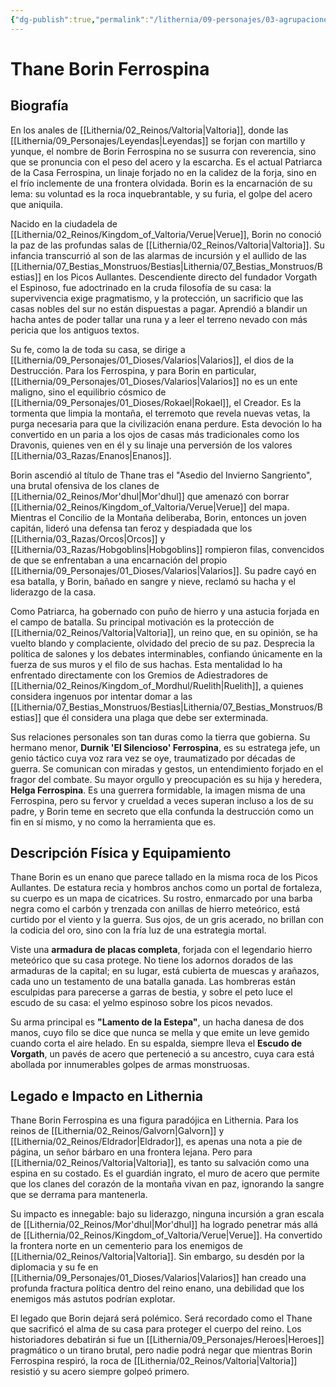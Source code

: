 ```yaml
---
{"dg-publish":true,"permalink":"/lithernia/09-personajes/03-agrupaciones/casa-ferrospina/thane-borin-ferrospina/","tags":["[lithernia","personajes","Casa Ferrospina","Valtoria","Enano","Guerrero"]}
---
```


# Thane Borin Ferrospina

## Biografía

En los anales de [[Lithernia/02_Reinos/Valtoria\|Valtoria]], donde las [[Lithernia/09_Personajes/Leyendas\|Leyendas]] se forjan con martillo y yunque, el nombre de Borin Ferrospina no se susurra con reverencia, sino que se pronuncia con el peso del acero y la escarcha. Es el actual Patriarca de la Casa Ferrospina, un linaje forjado no en la calidez de la forja, sino en el frío inclemente de una frontera olvidada. Borin es la encarnación de su lema: su voluntad es la roca inquebrantable, y su furia, el golpe del acero que aniquila.

Nacido en la ciudadela de [[Lithernia/02_Reinos/Kingdom_of_Valtoria/Verue\|Verue]], Borin no conoció la paz de las profundas salas de [[Lithernia/02_Reinos/Valtoria\|Valtoria]]. Su infancia transcurrió al son de las alarmas de incursión y el aullido de las [[Lithernia/07_Bestias_Monstruos/Bestias\|Lithernia/07_Bestias_Monstruos/Bestias]] en los Picos Aullantes. Descendiente directo del fundador Vorgath el Espinoso, fue adoctrinado en la cruda filosofía de su casa: la supervivencia exige pragmatismo, y la protección, un sacrificio que las casas nobles del sur no están dispuestas a pagar. Aprendió a blandir un hacha antes de poder tallar una runa y a leer el terreno nevado con más pericia que los antiguos textos.

Su fe, como la de toda su casa, se dirige a [[Lithernia/09_Personajes/01_Dioses/Valarios\|Valarios]], el dios de la Destrucción. Para los Ferrospina, y para Borin en particular, [[Lithernia/09_Personajes/01_Dioses/Valarios\|Valarios]] no es un ente maligno, sino el equilibrio cósmico de [[Lithernia/09_Personajes/01_Dioses/Rokael\|Rokael]], el Creador. Es la tormenta que limpia la montaña, el terremoto que revela nuevas vetas, la purga necesaria para que la civilización enana perdure. Esta devoción lo ha convertido en un paria a los ojos de casas más tradicionales como los Dravonis, quienes ven en él y su linaje una perversión de los valores [[Lithernia/03_Razas/Enanos\|Enanos]].

Borin ascendió al título de Thane tras el "Asedio del Invierno Sangriento", una brutal ofensiva de los clanes de [[Lithernia/02_Reinos/Mor'dhul\|Mor'dhul]] que amenazó con borrar [[Lithernia/02_Reinos/Kingdom_of_Valtoria/Verue\|Verue]] del mapa. Mientras el Concilio de la Montaña deliberaba, Borin, entonces un joven capitán, lideró una defensa tan feroz y despiadada que los [[Lithernia/03_Razas/Orcos\|Orcos]] y [[Lithernia/03_Razas/Hobgoblins\|Hobgoblins]] rompieron filas, convencidos de que se enfrentaban a una encarnación del propio [[Lithernia/09_Personajes/01_Dioses/Valarios\|Valarios]]. Su padre cayó en esa batalla, y Borin, bañado en sangre y nieve, reclamó su hacha y el liderazgo de la casa.

Como Patriarca, ha gobernado con puño de hierro y una astucia forjada en el campo de batalla. Su principal motivación es la protección de [[Lithernia/02_Reinos/Valtoria\|Valtoria]], un reino que, en su opinión, se ha vuelto blando y complaciente, olvidado del precio de su paz. Desprecia la política de salones y los debates interminables, confiando únicamente en la fuerza de sus muros y el filo de sus hachas. Esta mentalidad lo ha enfrentado directamente con los Gremios de Adiestradores de [[Lithernia/02_Reinos/Kingdom_of_Mordhul/Ruelith\|Ruelith]], a quienes considera ingenuos por intentar domar a las [[Lithernia/07_Bestias_Monstruos/Bestias\|Lithernia/07_Bestias_Monstruos/Bestias]] que él considera una plaga que debe ser exterminada.

Sus relaciones personales son tan duras como la tierra que gobierna. Su hermano menor, **Durnik 'El Silencioso' Ferrospina**, es su estratega jefe, un genio táctico cuya voz rara vez se oye, traumatizado por décadas de guerra. Se comunican con miradas y gestos, un entendimiento forjado en el fragor del combate. Su mayor orgullo y preocupación es su hija y heredera, **Helga Ferrospina**. Es una guerrera formidable, la imagen misma de una Ferrospina, pero su fervor y crueldad a veces superan incluso a los de su padre, y Borin teme en secreto que ella confunda la destrucción como un fin en sí mismo, y no como la herramienta que es.

## Descripción Física y Equipamiento

Thane Borin es un enano que parece tallado en la misma roca de los Picos Aullantes. De estatura recia y hombros anchos como un portal de fortaleza, su cuerpo es un mapa de cicatrices. Su rostro, enmarcado por una barba negra como el carbón y trenzada con anillas de hierro meteórico, está curtido por el viento y la guerra. Sus ojos, de un gris acerado, no brillan con la codicia del oro, sino con la fría luz de una estrategia mortal.

Viste una **armadura de placas completa**, forjada con el legendario hierro meteórico que su casa protege. No tiene los adornos dorados de las armaduras de la capital; en su lugar, está cubierta de muescas y arañazos, cada uno un testamento de una batalla ganada. Las hombreras están esculpidas para parecerse a garras de bestia, y sobre el peto luce el escudo de su casa: el yelmo espinoso sobre los picos nevados.

Su arma principal es **"Lamento de la Estepa"**, un hacha danesa de dos manos, cuyo filo se dice que nunca se mella y que emite un leve gemido cuando corta el aire helado. En su espalda, siempre lleva el **Escudo de Vorgath**, un pavés de acero que perteneció a su ancestro, cuya cara está abollada por innumerables golpes de armas monstruosas.

## Legado e Impacto en Lithernia

Thane Borin Ferrospina es una figura paradójica en Lithernia. Para los reinos de [[Lithernia/02_Reinos/Galvorn\|Galvorn]] y [[Lithernia/02_Reinos/Eldrador\|Eldrador]], es apenas una nota a pie de página, un señor bárbaro en una frontera lejana. Pero para [[Lithernia/02_Reinos/Valtoria\|Valtoria]], es tanto su salvación como una espina en su costado. Es el guardián ingrato, el muro de acero que permite que los clanes del corazón de la montaña vivan en paz, ignorando la sangre que se derrama para mantenerla.

Su impacto es innegable: bajo su liderazgo, ninguna incursión a gran escala de [[Lithernia/02_Reinos/Mor'dhul\|Mor'dhul]] ha logrado penetrar más allá de [[Lithernia/02_Reinos/Kingdom_of_Valtoria/Verue\|Verue]]. Ha convertido la frontera norte en un cementerio para los enemigos de [[Lithernia/02_Reinos/Valtoria\|Valtoria]]. Sin embargo, su desdén por la diplomacia y su fe en [[Lithernia/09_Personajes/01_Dioses/Valarios\|Valarios]] han creado una profunda fractura política dentro del reino enano, una debilidad que los enemigos más astutos podrían explotar.

El legado que Borin dejará será polémico. Será recordado como el Thane que sacrificó el alma de su casa para proteger el cuerpo del reino. Los historiadores debatirán si fue un [[Lithernia/09_Personajes/Heroes\|Heroes]] pragmático o un tirano brutal, pero nadie podrá negar que mientras Borin Ferrospina respiró, la roca de [[Lithernia/02_Reinos/Valtoria\|Valtoria]] resistió y su acero siempre golpeó primero.